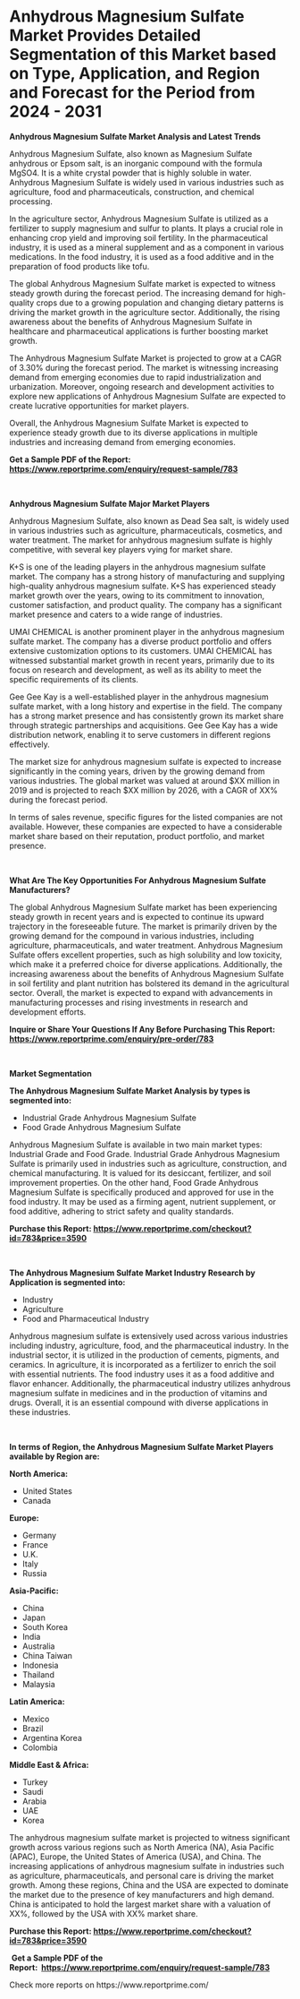 <p><h1>Anhydrous Magnesium Sulfate Market Provides Detailed Segmentation of this Market based on Type, Application, and Region and Forecast for the Period from 2024 - 2031</h1></p><p><strong>Anhydrous Magnesium Sulfate Market Analysis and Latest Trends</strong></p>
<p><p>Anhydrous Magnesium Sulfate, also known as Magnesium Sulfate anhydrous or Epsom salt, is an inorganic compound with the formula MgSO4. It is a white crystal powder that is highly soluble in water. Anhydrous Magnesium Sulfate is widely used in various industries such as agriculture, food and pharmaceuticals, construction, and chemical processing.</p><p>In the agriculture sector, Anhydrous Magnesium Sulfate is utilized as a fertilizer to supply magnesium and sulfur to plants. It plays a crucial role in enhancing crop yield and improving soil fertility. In the pharmaceutical industry, it is used as a mineral supplement and as a component in various medications. In the food industry, it is used as a food additive and in the preparation of food products like tofu.</p><p>The global Anhydrous Magnesium Sulfate market is expected to witness steady growth during the forecast period. The increasing demand for high-quality crops due to a growing population and changing dietary patterns is driving the market growth in the agriculture sector. Additionally, the rising awareness about the benefits of Anhydrous Magnesium Sulfate in healthcare and pharmaceutical applications is further boosting market growth.</p><p>The Anhydrous Magnesium Sulfate Market is projected to grow at a CAGR of 3.30% during the forecast period. The market is witnessing increasing demand from emerging economies due to rapid industrialization and urbanization. Moreover, ongoing research and development activities to explore new applications of Anhydrous Magnesium Sulfate are expected to create lucrative opportunities for market players.</p><p>Overall, the Anhydrous Magnesium Sulfate Market is expected to experience steady growth due to its diverse applications in multiple industries and increasing demand from emerging economies.</p></p>
<p><strong>Get a Sample PDF of the Report:&nbsp; <a href="https://www.reportprime.com/enquiry/request-sample/783">https://www.reportprime.com/enquiry/request-sample/783</a></strong></p>
<p>&nbsp;</p>
<p><strong>Anhydrous Magnesium Sulfate Major Market Players</strong></p>
<p><p>Anhydrous Magnesium Sulfate, also known as Dead Sea salt, is widely used in various industries such as agriculture, pharmaceuticals, cosmetics, and water treatment. The market for anhydrous magnesium sulfate is highly competitive, with several key players vying for market share. </p><p>K+S is one of the leading players in the anhydrous magnesium sulfate market. The company has a strong history of manufacturing and supplying high-quality anhydrous magnesium sulfate. K+S has experienced steady market growth over the years, owing to its commitment to innovation, customer satisfaction, and product quality. The company has a significant market presence and caters to a wide range of industries. </p><p>UMAI CHEMICAL is another prominent player in the anhydrous magnesium sulfate market. The company has a diverse product portfolio and offers extensive customization options to its customers. UMAI CHEMICAL has witnessed substantial market growth in recent years, primarily due to its focus on research and development, as well as its ability to meet the specific requirements of its clients. </p><p>Gee Gee Kay is a well-established player in the anhydrous magnesium sulfate market, with a long history and expertise in the field. The company has a strong market presence and has consistently grown its market share through strategic partnerships and acquisitions. Gee Gee Kay has a wide distribution network, enabling it to serve customers in different regions effectively. </p><p>The market size for anhydrous magnesium sulfate is expected to increase significantly in the coming years, driven by the growing demand from various industries. The global market was valued at around $XX million in 2019 and is projected to reach $XX million by 2026, with a CAGR of XX% during the forecast period. </p><p>In terms of sales revenue, specific figures for the listed companies are not available. However, these companies are expected to have a considerable market share based on their reputation, product portfolio, and market presence.</p></p>
<p>&nbsp;</p>
<p><strong>What Are The Key Opportunities For Anhydrous Magnesium Sulfate Manufacturers?</strong></p>
<p><p>The global Anhydrous Magnesium Sulfate market has been experiencing steady growth in recent years and is expected to continue its upward trajectory in the foreseeable future. The market is primarily driven by the growing demand for the compound in various industries, including agriculture, pharmaceuticals, and water treatment. Anhydrous Magnesium Sulfate offers excellent properties, such as high solubility and low toxicity, which make it a preferred choice for diverse applications. Additionally, the increasing awareness about the benefits of Anhydrous Magnesium Sulfate in soil fertility and plant nutrition has bolstered its demand in the agricultural sector. Overall, the market is expected to expand with advancements in manufacturing processes and rising investments in research and development efforts.</p></p>
<p><strong>Inquire or Share Your Questions If Any Before Purchasing This Report: <a href="https://www.reportprime.com/enquiry/pre-order/783">https://www.reportprime.com/enquiry/pre-order/783</a></strong></p>
<p>&nbsp;</p>
<p><strong>Market Segmentation</strong></p>
<p><strong>The Anhydrous Magnesium Sulfate Market Analysis by types is segmented into:</strong></p>
<p><ul><li>Industrial Grade Anhydrous Magnesium Sulfate</li><li>Food Grade Anhydrous Magnesium Sulfate</li></ul></p>
<p><p>Anhydrous Magnesium Sulfate is available in two main market types: Industrial Grade and Food Grade. Industrial Grade Anhydrous Magnesium Sulfate is primarily used in industries such as agriculture, construction, and chemical manufacturing. It is valued for its desiccant, fertilizer, and soil improvement properties. On the other hand, Food Grade Anhydrous Magnesium Sulfate is specifically produced and approved for use in the food industry. It may be used as a firming agent, nutrient supplement, or food additive, adhering to strict safety and quality standards.</p></p>
<p><strong>Purchase this Report:&nbsp;<a href="https://www.reportprime.com/checkout?id=783&price=3590">https://www.reportprime.com/checkout?id=783&price=3590</a></strong></p>
<p>&nbsp;</p>
<p><strong>The Anhydrous Magnesium Sulfate Market Industry Research by Application is segmented into:</strong></p>
<p><ul><li>Industry</li><li>Agriculture</li><li>Food and Pharmaceutical Industry</li></ul></p>
<p><p>Anhydrous magnesium sulfate is extensively used across various industries including industry, agriculture, food, and the pharmaceutical industry. In the industrial sector, it is utilized in the production of cements, pigments, and ceramics. In agriculture, it is incorporated as a fertilizer to enrich the soil with essential nutrients. The food industry uses it as a food additive and flavor enhancer. Additionally, the pharmaceutical industry utilizes anhydrous magnesium sulfate in medicines and in the production of vitamins and drugs. Overall, it is an essential compound with diverse applications in these industries.</p></p>
<p>&nbsp;</p>
<p><strong>In terms of Region, the Anhydrous Magnesium Sulfate Market Players available by Region are:</strong></p>
<p>
    <p> <strong> North America: </strong>
        <ul>
            <li>United States</li>
            <li>Canada</li>
        </ul>
        </p> 
    <p> <strong> Europe: </strong>
        <ul>
            <li>Germany</li>
            <li>France</li>
            <li>U.K.</li>
            <li>Italy</li>
            <li>Russia</li>
        </ul>
        </p> 
    <p> <strong> Asia-Pacific: </strong>
        <ul>
            <li>China</li>
            <li>Japan</li>
            <li>South Korea</li>
            <li>India</li>
            <li>Australia</li>
            <li>China Taiwan</li>
            <li>Indonesia</li>
            <li>Thailand</li>
            <li>Malaysia</li>
        </ul>
        </p> 
    <p> <strong> Latin America: </strong>
        <ul>
            <li>Mexico</li>
            <li>Brazil</li>
            <li>Argentina Korea</li>
            <li>Colombia</li>
        </ul>
        </p> 
    <p> <strong> Middle East & Africa: </strong>
        <ul>
            <li>Turkey</li>
            <li>Saudi</li>
            <li>Arabia</li>
            <li>UAE</li>
            <li>Korea</li>
        </ul>
    </p>
    </p>
<p><p>The anhydrous magnesium sulfate market is projected to witness significant growth across various regions such as North America (NA), Asia Pacific (APAC), Europe, the United States of America (USA), and China. The increasing applications of anhydrous magnesium sulfate in industries such as agriculture, pharmaceuticals, and personal care is driving the market growth. Among these regions, China and the USA are expected to dominate the market due to the presence of key manufacturers and high demand. China is anticipated to hold the largest market share with a valuation of XX%, followed by the USA with XX% market share.</p></p>
<p><strong>Purchase this Report: <a href="https://www.reportprime.com/checkout?id=783&price=3590">https://www.reportprime.com/checkout?id=783&price=3590</a></strong></p>
<p>&nbsp;<strong>Get a Sample PDF of the Report:&nbsp;&nbsp;<a href="https://www.reportprime.com/enquiry/request-sample/783">https://www.reportprime.com/enquiry/request-sample/783</a></strong></p>
<p><strong></strong></p>
<p>Check more reports on https://www.reportprime.com/</p>